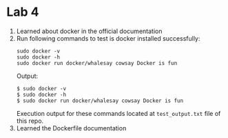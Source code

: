 # Lab 4
1. Learned about docker in the official documentation
1. Run following commands to test is docker installed successfully:
   ```
   sudo docker -v
   sudo docker -h
   sudo docker run docker/whalesay cowsay Docker is fun
    ```
   Output:
   ```
   $ sudo docker -v
   $ sudo docker -h
   $ sudo docker run docker/whalesay cowsay Docker is fun
   ``` 
   Execution output for these commands located at `test_output.txt` file of this repo.
1. Learned the Dockerfile documentation